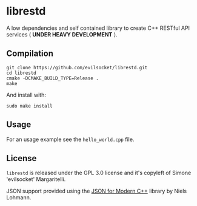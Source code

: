 # librestd

A low dependencies and self contained library to create C++ RESTful API services ( **UNDER HEAVY DEVELOPMENT** ).

## Compilation

    git clone https://github.com/evilsocket/librestd.git
    cd librestd
    cmake -DCMAKE_BUILD_TYPE=Release .
    make 
    
And install with:

    sudo make install

## Usage

For an usage example see the `hello_world.cpp` file.

## License

`librestd` is released under the GPL 3.0 license and it's copyleft of Simone 'evilsocket' Margaritelli.  

JSON support provided using the [JSON for Modern C++](https://github.com/nlohmann/json) library by Niels Lohmann.

